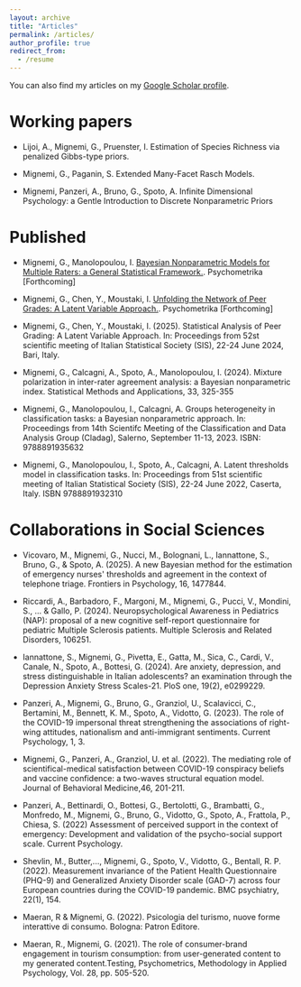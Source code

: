 ```yaml
---
layout: archive
title: "Articles"
permalink: /articles/
author_profile: true
redirect_from:
  - /resume
---
```

You can also find my articles on my [Google Scholar profile](https://scholar.google.com/citations?user=yvfdM3cAAAAJ&hl=it).

Working papers
======
- Lijoi, A., Mignemi, G., Pruenster, I. 
   Estimation of Species Richness via penalized Gibbs-type priors.
   
- Mignemi, G., Paganin, S.
   Extended Many-Facet Rasch Models.

 - Mignemi, Panzeri, A., Bruno, G., Spoto, A.
   Infinite Dimensional Psychology: a Gentle Introduction to Discrete Nonparametric Priors


Published
======
- Mignemi, G., Manolopoulou, I. [Bayesian Nonparametric Models for Multiple Raters: a General Statistical Framework.](https://doi.org/10.48550/arXiv.2410.21498). Psychometrika [Forthcoming]

- Mignemi, G., Chen, Y., Moustaki, I. [Unfolding the Network of Peer Grades: A Latent Variable Approach.](https://doi.org/10.1017/psy.2025.10021). Psychometrika [Forthcoming]

- Mignemi, G., Chen, Y., Moustaki, I. (2025). Statistical Analysis of Peer Grading: A Latent Variable Approach. In: Proceedings from 52st scientific meeting of Italian Statistical Society (SIS), 22-24 June 2024, Bari, Italy.
    
- Mignemi, G., Calcagni, A., Spoto, A., Manolopoulou, I. (2024). Mixture polarization in inter-rater agreement analysis: a Bayesian nonparametric index. Statistical Methods and Applications, 33, 325-355
 
- Mignemi, G., Manolopoulou, I., Calcagni, A. Groups heterogeneity in classification tasks: a Bayesian nonparametric approach. In: Proceedings from 14th Scientifc Meeting of the Classification and Data Analysis Group (Cladag), Salerno, September 11-13, 2023. ISBN: 9788891935632

- Mignemi, G., Manolopoulou, I., Spoto, A., Calcagni, A. Latent thresholds model in classification tasks. In: Proceedings from 51st scientific meeting of Italian Statistical Society (SIS), 22-24 June 2022, Caserta, Italy. ISBN 9788891932310  


Collaborations in Social Sciences
======
- Vicovaro, M., Mignemi, G., Nucci, M., Bolognani, L., Iannattone, S., Bruno, G., & Spoto, A. (2025). A new Bayesian method for the estimation of emergency nurses' thresholds and agreement in the context of telephone triage. Frontiers in Psychology, 16, 1477844.

- Riccardi, A., Barbadoro, F., Margoni, M., Mignemi, G., Pucci, V., Mondini, S., ... & Gallo, P. (2024). Neuropsychological Awareness in Pediatrics (NAP): proposal of a new cognitive self-report questionnaire for pediatric Multiple Sclerosis patients. Multiple Sclerosis and Related Disorders, 106251.

- Iannattone, S., Mignemi, G., Pivetta, E., Gatta, M., Sica, C., Cardi, V., Canale, N., Spoto, A., Bottesi, G. (2024). Are anxiety, depression, and stress distinguishable in Italian adolescents? an examination through the Depression Anxiety Stress Scales-21. PloS one, 19(2), e0299229.

- Panzeri, A., Mignemi, G., Bruno, G., Granziol, U., Scalavicci, C., Bertamini, M., Bennett, K. M., Spoto, A., Vidotto, G. (2023). The role of the COVID-19 impersonal threat strengthening the associations of right-wing attitudes, nationalism and anti-immigrant sentiments. Current Psychology, 1, 3. 
 
- Mignemi, G., Panzeri, A., Granziol, U. et al. (2022). The mediating role of scientifical-medical satisfaction between COVID-19 conspiracy beliefs and vaccine confidence: a two-waves 
structural equation model. Journal of Behavioral Medicine,46, 201-211. 

- Panzeri, A., Bettinardi, O., Bottesi, G., Bertolotti, G., Brambatti, G., Monfredo, M., Mignemi, G., Bruno, G., Vidotto, G., Spoto, A., Frattola, P., Chiesa, S. (2022) Assessment of perceived support in the context of emergency: Development and validation of the psycho-social support scale. Current Psychology.

- Shevlin, M., Butter,..., Mignemi, G., Spoto, V., Vidotto, G., Bentall, R. P. (2022). Measurement invariance of the Patient Health Questionnaire (PHQ-9) and Generalized Anxiety Disorder scale (GAD-7) across four European countries during the COVID-19 pandemic. BMC psychiatry, 22(1), 154. 

- Maeran, R & Mignemi, G. (2022). Psicologia del turismo, nuove forme interattive di consumo. Bologna: Patron Editore.

- Maeran, R., Mignemi, G. (2021). The role of consumer-brand engagement in tourism consumption: from user-generated content to my generated content.Testing, Psychometrics, Methodology in Applied Psychology, Vol. 28, pp. 505-520.
